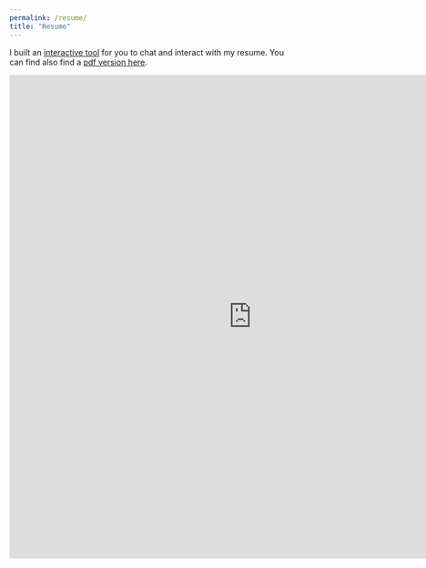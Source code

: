 ```yaml
---
permalink: /resume/
title: "Resume"
---
```



I built an [interactive tool](https://huggingface.co/spaces/jerpint/talk-to-resume/) for you to chat and interact with my resume.
You can find also find a [pdf version here](https://huggingface.co/spaces/jerpint/talk-to-resume/resolve/main/resume.pdf).

<iframe
	src="https://jerpint-talk-to-resume.hf.space"
	frameborder="0"
	width="850"
	height="850"
></iframe>
